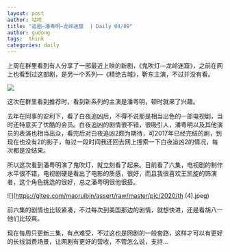 ```yaml
---
layout: post
author: 咕咚
title: "追剧—潘粤明—龙岭迷窟  | Daily 04/09"
author: gudong
tags:  think
categories: daily
---
```


上周在群里看到有人分享了一部最近上映的新剧，《鬼吹灯—龙岭迷窟》，之前在网上也看到过这部剧，是另一个系列—《精绝古城》，靳东主演，不过并没有看。

![](https://gitee.com/maoruibin/assert/raw/master/pic/2020/b7e3-irpunai2774139.jpg)

这次在群里看到推荐时，看到新系列的主演是潘粤明，顿时就来了兴趣。

去年在同事的安利下，看了白夜追凶后，不得不说那是相当出色的一部电视剧，当时还特意买了优酷的会员。白夜追凶的剧情很不错，很吸引人，潘粤明以及其他演员的表演也相当出众，看完后对白夜追凶2颇为期待，可2017年已经完结的剧，到现在也没有2的影子，每过一段时间我还回去网上搜索一下白夜追凶2的情况，每次都是没结果。

所以这次看到潘粤明演了鬼吹灯，就立刻看了起来。目前看了六集，电视剧的制作水平很不错，电视剧硬是看出了电影的质感，很好，而且我很喜欢王凯旋的饰演者，这个角色挑选的很好，总之潘粤明很他很搭。

![](https://gitee.com/maoruibin/assert/raw/master/pic/2020/th (4).jpeg)

前六集的剧情也比较紧凑，不过每次到美国那边的剧情，就想快进，还是看胡八一他们比较爽。

现在每周只更新三集，有点难受，不过这也是网剧的一般套路，这样才可以有更好的长线消费场景，让网剧有更好的营收，不管怎么说，支持…
